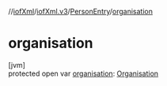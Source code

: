 //[iofXml](../../../index.md)/[iofXml.v3](../index.md)/[PersonEntry](index.md)/[organisation](organisation.md)

# organisation

[jvm]\
protected open var [organisation](organisation.md): [Organisation](../-organisation/index.md)
